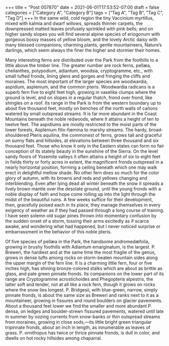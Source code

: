 +++
title = "Post 007870"
date = 2021-06-01T17:53:52-07:00
draft = false
categories = ["Category A", "Category B"]
tags = ["Tag A", "Tag B", "Tag C", "Tag D"]
+++
In the same wild, cold region the tiny Vaccinium myrtillus, mixed with kalmia and dwarf willows, spreads thinner carpets, the downpressed matted leaves profusely sprinkled with pink bells; and on higher sandy slopes you will find several alpine species of eriogonum with gorgeous bossy masses of yellow bloom, and the lovely Arctic daisy with many blessed companions; charming plants, gentle mountaineers, Nature’s darlings, which seem always the finer the higher and stormier their homes.

Many interesting ferns are distributed over the Park from the foothills to a little above the timber line. The greater number are rock ferns, pellæa, cheilanthes, polypodium, adiantum, woodsia, cryptogramme, etc., with small tufted fronds, lining glens and gorges and fringing the cliffs and moraines. The most important of the larger species are woodwardia, aspidium, asplenium, and the common pteris. Woodwardia radicans is a superb fern five to eight feet high, growing in vaselike clumps where the ground is level, and on slopes in a regular thatch, frond over frond, like shingles on a roof. Its range in the Park is from the western boundary up to about five thousand feet, mostly on benches of the north walls of cañons watered by small outspread streams. It is far more abundant in the Coast Mountains beneath the noble redwoods, where it attains a height of ten to twelve feet. The aspidiums are mostly restricted to the moist parts of the lower forests, Asplenium filix-fœmina to marshy streams. The hardy, broad-shouldered Pteris aquilina, the commonest of ferns, grows tall and graceful on sunny flats and hillsides, at elevations between three thousand and six thousand feet. Those who know it only in the Eastern states can form no fair conception of its stately beauty in the sunshine of the Sierra. On the level sandy floors of Yosemite valleys it often attains a height of six to eight feet in fields thirty or forty acres in extent, the magnificent fronds outspread in a nearly horizontal position, forming a ceiling beneath which one may walk erect in delightful mellow shade. No other fern does so much for the color glory of autumn, with its browns and reds and yellows changing and interblending. Even after lying dead all winter beneath the snow it spreads a lively brown mantle over the desolate ground, until the young fronds with a noble display of faith and hope come rolling up into the light through the midst of the beautiful ruins. A few weeks suffice for their development, then, gracefully poised each in its place, they manage themselves in every exigency of weather as if they had passed through a long course of training. I have seen solemn old sugar pines thrown into momentary confusion by the sudden onset of a storm, tossing their arms excitedly as if scarce awake, and wondering what had happened, but I never noticed surprise or embarrassment in the behavior of this noble pteris.

Of five species of pellæa in the Park, the handsome andromedæfolia, growing in brushy foothills with Adiantum emarginatum, is the largest. P. Breweri, the hardiest and at the same time the most fragile of the genus, grows in dense tufts among rocks on storm-beaten mountain sides along the upper margin of the fern line. It is a charming little fern, four or five inches high, has shining bronze-colored stalks which are about as brittle as glass, and pale green pinnate fronds. Its companions on the lower part of its range are Cryptogramme acrostichoides and Phegopteris alpestris, the latter soft and tender, not at all like a rock fern, though it grows on rocks where the snow lies longest. P. Bridgesii, with blue-green, narrow, simply pinnate fronds, is about the same size as Breweri and ranks next to it as a mountaineer, growing in fissures and round boulders on glacier pavements. About a thousand feet lower we find the smaller and more abundant P. densa, on ledges and boulder-strewn fissured pavements, watered until late in summer by oozing currents from snow-banks or thin outspread streams from moraines, growing in close sods,—its little bright green triangular tripinnate fronds, about an inch in length, as innumerable as leaves of grass. P. ornithopus has twice or thrice pinnate fronds, is dull in color, and dwells on hot rocky hillsides among chaparral.
